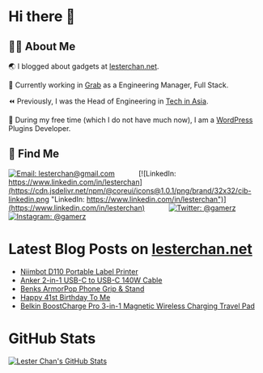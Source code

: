 # Hi there 👋

## 👨‍💻 About Me

🌏 I blogged about gadgets at [lesterchan.net](https://lesterchan.net).

🥞 Currently working in [Grab](https://grab.com) as a Engineering Manager, Full Stack.

⏪ Previously, I was the Head of Engineering in [Tech in Asia](https://www.techinasia.com).

🔌 During my free time (which I do not have much now), I am a [WordPress](https://wordpress.org) Plugins Developer.

## 🔎 Find Me

[![Email: lesterchan@gmail.com](https://cdn.jsdelivr.net/npm/@coreui/icons@1.0.1/png/brand/32x32/cib-gmail.png "Email: lesterchan@gmail.com")](mailto:lesterchan@gmail.com)
&nbsp;&nbsp;&nbsp;&nbsp;&nbsp;&nbsp;&nbsp;&nbsp;&nbsp;&nbsp;
[![LinkedIn: https://www.linkedin.com/in/lesterchan](https://cdn.jsdelivr.net/npm/@coreui/icons@1.0.1/png/brand/32x32/cib-linkedin.png "LinkedIn: https://www.linkedin.com/in/lesterchan")](https://www.linkedin.com/in/lesterchan)
&nbsp;&nbsp;&nbsp;&nbsp;&nbsp;&nbsp;&nbsp;&nbsp;&nbsp;&nbsp;
[![Twitter: @gamerz](https://cdn.jsdelivr.net/npm/@coreui/icons@1.0.1/png/brand/32x32/cib-twitter.png "Twitter: @gamerz")](https://twitter.com/gamerz)
&nbsp;&nbsp;&nbsp;&nbsp;&nbsp;&nbsp;&nbsp;&nbsp;&nbsp;&nbsp;
[![Instagram: @gamerz](https://cdn.jsdelivr.net/npm/@coreui/icons@1.0.1/png/brand/32x32/cib-instagram.png "Instagram: @gamerz")](https://instagram.com/gamerz)

# Latest Blog Posts on [lesterchan.net](https://lesterchan.net)

<!-- BLOG-POST-LIST:START -->
- [Niimbot D110 Portable Label Printer](https://lesterchan.net/blog/2025/04/14/niimbot-d110-portable-label-printer/)
- [Anker 2-in-1 USB-C to USB-C 140W Cable](https://lesterchan.net/blog/2025/04/07/anker-2-in-1-usb-c-to-usb-c-140w-cable/)
- [Benks ArmorPop Phone Grip &amp; Stand](https://lesterchan.net/blog/2025/04/01/benks-armorpop-phone-grip-stand/)
- [Happy 41st Birthday To Me](https://lesterchan.net/blog/2025/03/25/happy-41st-birthday-to-me/)
- [Belkin BoostCharge Pro 3-in-1 Magnetic Wireless Charging Travel Pad](https://lesterchan.net/blog/2025/03/17/belkin-boostcharge-pro-3-in-1-magnetic-wireless-charging-travel-pad/)
<!-- BLOG-POST-LIST:END -->

# GitHub Stats

[![Lester Chan's GitHub Stats](https://github-readme-stats.vercel.app/api?username=lesterchan&show_icons=true&theme=transparent&private=true&include_all_commits=true "Lester Chan's GitHub Stats")](https://github.com/lesterchan)
